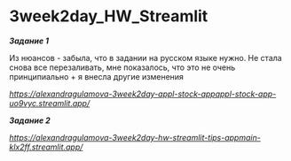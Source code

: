 # 3week2day_HW_Streamlit


***Задание 1***

Из нюансов - забыла, что в задании на русском языке нужно. Не стала снова все перезаливать, мне показалось, что это не очень принципиально + я внесла другие изменения 

*https://alexandragulamova-3week2day-appl-stock-appappl-stock-app-uo9vyc.streamlit.app/*


***Задание 2***

*https://alexandragulamova-3week2day-hw-streamlit-tips-appmain-klx2ff.streamlit.app/*
